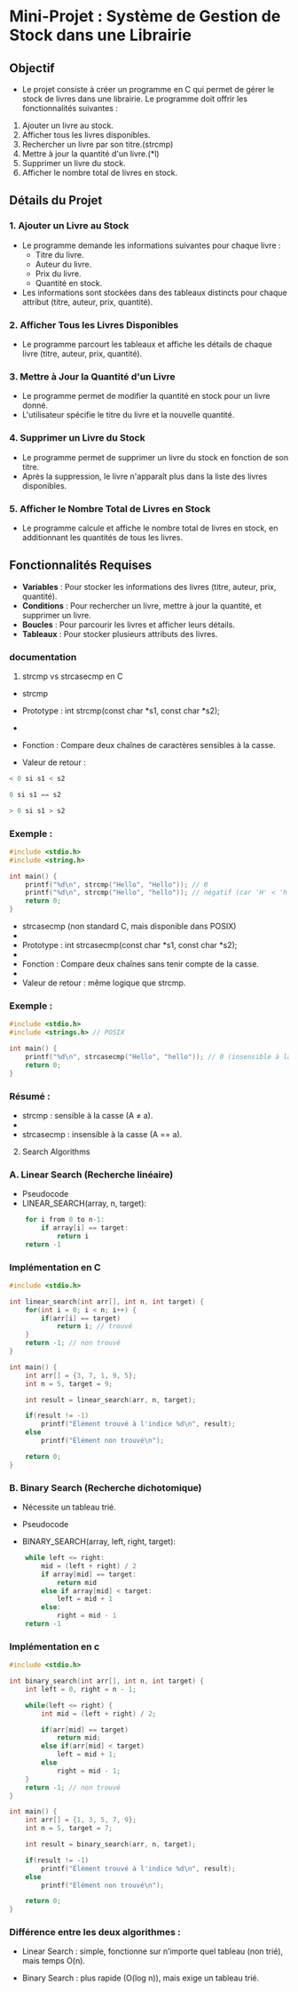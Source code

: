 # Mini-Projet : Système de Gestion de Stock dans une Librairie

## Objectif
- Le projet consiste à créer un programme en C qui permet de gérer le stock de livres dans une librairie. Le programme doit offrir les fonctionnalités suivantes :
1. Ajouter un livre au stock.
2. Afficher tous les livres disponibles.
3. Rechercher un livre par son titre.(strcmp)
4. Mettre à jour la quantité d'un livre.(*l)
5. Supprimer un livre du stock.
6. Afficher le nombre total de livres en stock.

## Détails du Projet

### 1. Ajouter un Livre au Stock
- Le programme demande les informations suivantes pour chaque livre :
  - Titre du livre.
  - Auteur du livre.
  - Prix du livre.
  - Quantité en stock.
- Les informations sont stockées dans des tableaux distincts pour chaque attribut (titre, auteur, prix, quantité).

### 2. Afficher Tous les Livres Disponibles
- Le programme parcourt les tableaux et affiche les détails de chaque livre (titre, auteur, prix, quantité).

### 3. Mettre à Jour la Quantité d'un Livre
- Le programme permet de modifier la quantité en stock pour un livre donné.
- L'utilisateur spécifie le titre du livre et la nouvelle quantité.

### 4. Supprimer un Livre du Stock
- Le programme permet de supprimer un livre du stock en fonction de son titre.
- Après la suppression, le livre n'apparaît plus dans la liste des livres disponibles.

### 5. Afficher le Nombre Total de Livres en Stock
- Le programme calcule et affiche le nombre total de livres en stock, en additionnant les quantités de tous les livres.

## Fonctionnalités Requises
- **Variables** : Pour stocker les informations des livres (titre, auteur, prix, quantité).
- **Conditions** : Pour rechercher un livre, mettre à jour la quantité, et supprimer un livre.
- **Boucles** : Pour parcourir les livres et afficher leurs détails.
- **Tableaux** : Pour stocker plusieurs attributs des livres.


### documentation ###
1. strcmp vs strcasecmp en C
- strcmp

- Prototype : int strcmp(const char *s1, const char *s2);
- 
- Fonction : Compare deux chaînes de caractères sensibles à la casse.

- Valeur de retour :
```c
< 0 si s1 < s2

0 si s1 == s2

> 0 si s1 > s2
```
###  Exemple :
```c
#include <stdio.h>
#include <string.h>

int main() {
    printf("%d\n", strcmp("Hello", "Hello")); // 0
    printf("%d\n", strcmp("Hello", "hello")); // négatif (car 'H' < 'h')
    return 0;
}
```
- strcasecmp (non standard C, mais disponible dans POSIX)
- 
- Prototype : int strcasecmp(const char *s1, const char *s2);
- 
- Fonction : Compare deux chaînes sans tenir compte de la casse.
- 
- Valeur de retour : même logique que strcmp.

###  Exemple :
```c
#include <stdio.h>
#include <strings.h> // POSIX

int main() {
    printf("%d\n", strcasecmp("Hello", "hello")); // 0 (insensible à la casse)
    return 0;
}
```

###  Résumé :

- strcmp : sensible à la casse (A ≠ a).
- 
- strcasecmp : insensible à la casse (A == a).

2. Search Algorithms
### A. Linear Search (Recherche linéaire)
- Pseudocode
- LINEAR_SEARCH(array, n, target):
```c
    for i from 0 to n-1:
        if array[i] == target:
            return i
    return -1
```
### Implémentation en C
```c
#include <stdio.h>

int linear_search(int arr[], int n, int target) {
    for(int i = 0; i < n; i++) {
        if(arr[i] == target)
            return i; // trouvé
    }
    return -1; // non trouvé
}

int main() {
    int arr[] = {3, 7, 1, 9, 5};
    int n = 5, target = 9;

    int result = linear_search(arr, n, target);

    if(result != -1)
        printf("Élément trouvé à l'indice %d\n", result);
    else
        printf("Élément non trouvé\n");

    return 0;
}
```
### B. Binary Search (Recherche dichotomique)

-  Nécessite un tableau trié.

- Pseudocode
- BINARY_SEARCH(array, left, right, target):
```c
    while left <= right:
        mid = (left + right) / 2
        if array[mid] == target:
            return mid
        else if array[mid] < target:
            left = mid + 1
        else:
            right = mid - 1
    return -1
```
### Implémentation en c
```c
#include <stdio.h>

int binary_search(int arr[], int n, int target) {
    int left = 0, right = n - 1;

    while(left <= right) {
        int mid = (left + right) / 2;

        if(arr[mid] == target)
            return mid;
        else if(arr[mid] < target)
            left = mid + 1;
        else
            right = mid - 1;
    }
    return -1; // non trouvé
}

int main() {
    int arr[] = {1, 3, 5, 7, 9};
    int n = 5, target = 7;

    int result = binary_search(arr, n, target);

    if(result != -1)
        printf("Élément trouvé à l'indice %d\n", result);
    else
        printf("Élément non trouvé\n");

    return 0;
}
```

###  Différence entre les deux algorithmes :

- Linear Search : simple, fonctionne sur n’importe quel tableau (non trié), mais temps O(n).

- Binary Search : plus rapide (O(log n)), mais exige un tableau trié.